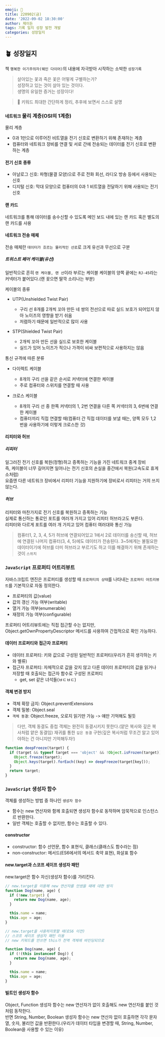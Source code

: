 ```yaml
---
emoji: 🌱
title: 220902(금)
date: '2022-09-02 18:30:00'
author: 제이든
tags: 기록 일지 성장 발전 개발
categories: 성장일지
---
```


## 🪴 성장일지

책 `행복한 이기주의자(웨인 다이어)`의 내용에 자극받아 시작하는 소박한 `성장기록`

> 살아있는 꽃과 죽은 꽃은 어떻게 구별하는가?<br/>
> 성장하고 있는 것이 살아 있는 것이다.<br/>
> 생명의 유일한 증거는 성장이다!

> 🌳 키워드
> 최대한 간단하게 정리, 추후에 보면서 스스로 설명

### `네트워크` 물리 계층(OSI의 1계층)

물리 계층

- 0과 1만으로 이루어진 비트열을 전기 신호로 변환하기 위해 존재하는 계층
- 컴퓨터와 네트워크 장비를 연결 및 서로 간에 전송되는 데이터를 전기 신호로 변환하는 계층

#### 전기 신호 종류

- 아날로그 신호: 파형(물결 모양)으로 주로 전화 회선, 라디오 방송 등에서 사용되는 신호
- 디지털 신호: 막대 모양으로 컴퓨터의 0과 1 비트열을 전달하기 위해 사용되는 전기 신호

#### 랜 카드

네트워크를 통해 데이터를 송수신할 수 있도록 메인 보드 내에 있는 랜 카드 혹은 별도의 랜 카드를 사용

#### 네트워크 전송 매체

전송 매체란 `데이터가 흐르는 물리적인 선로`로 크게 유선과 무선으로 구분

##### 트위스트 페어 케이블(유선)

일반적으로 흔히 `랜 케이블, 랜 선`이라 부르는 케이블
케이블의 양쪽 끝에는 `RJ-45`라는 커넥터가 붙어있다.(랜 꽂으면 딸깍 소리나는 부분)

케이블의 종류

- UTP(Unshielded Twist Pair)

  - 구리 선 8개를 2개씩 꼬아 만든 네 쌍의 전선으로 따로 실드 보호가 되어있지 않아 노이즈의 영향을 받기 쉬움
  - 저렴하기 때문에 일반적으로 많이 사용

- STP(Shielded Twist Pair)
  - 2개씩 꼬아 만든 선을 실드로 보호한 케이블
  - 실드가 있어 노이즈가 적으나 가격이 비싸 보편적으로 사용하지는 않음

통신 규격에 따른 분류

- 다이렉트 케이블

  - 8개의 구리 선을 같은 순서로 커넥터에 연결한 케이블
  - 주로 컴퓨터와 스위치를 연결할 때 사용

- 크로스 케이블
  - 8개의 구리 선 중 한쪽 커넥터의 1, 2번 연결을 다른 쪽 커넥터의 3, 6번에 연결한 케이블
  - 컴퓨터끼리 직접 연결할 때(컴퓨터 간 직접 데이터를 보낼 때는, 양쪽 모두 1,2번을 사용하기에 이렇게 크로스한 것)

#### 리피터와 허브

##### 리피터

일그러진 전기 신호를 복원(정형)하고 증폭하는 기능을 가진 네트워크 중계 장비<br/>
즉, 케이블이 너무 길어지면 일어나는 전기 신호의 손실을 중간에서 복원(고속도로 휴게소처럼)</br>
요즘엔 다른 네트워크 장비에서 리피터 기능을 지원하기에 장비로서 리피터는 거의 쓰지 않는다.

##### 허브

리피터와 마찬가지로 전기 신호를 복원하고 증폭하는 기능<br/>
실제로 통신하는 통로인 포트를 여러개 가지고 있어 리피터 허브라고도 부른다.<br/>
리피터와 다르게 포트를 여러 개 가지고 있어 컴퓨터 여러대와 통신 가능

> 컴퓨터1, 2, 3, 4, 5가 허브에 연결되어있고 1에서 2로 데이터를 송신할 때, 허브에 연결된 나머지 컴퓨터(3, 4, 5)에도 데이터가 전송된다.
> 3~5에게는 불필요한 데이터이기에 허브를 더미 허브라고 부르기도 하고 이를 해결하기 위해 존재하는 것이 `스위치`

### `JavaScript` 프로퍼티 어트리뷰트

자바스크립트 엔진은 프로퍼티를 생성할 때 `프로퍼티의 상태`를 나타내는 `프로퍼티 어트리뷰트`를 기본적으로 자동 정의한다.

- 프로퍼티의 값(value)
- 값의 갱신 가능 여부(writable)
- 열거 가능 여부(enumerable)
- 재정의 가능 여부(configurable)

프로퍼티 어트리뷰트에는 직접 접근할 수는 없지만, Object.getOwnPropertyDescriptor 메서드를 사용하여 간접적으로 확인 가능하다.

#### 데이터 프로퍼티와 접근자 프로퍼티

- 데이터 프로퍼티: 키와 값으로 구성된 일반적인 프로퍼티(우리가 흔히 생각하는 키와 벨류)
- 접근자 프로퍼티: 자체적으로 값을 갖지 않고 다른 데이터 프로퍼티의 값을 읽거나 저장할 때 호출되는 접근자 함수로 구성된 프로퍼티
  - get, set 같은 녀석들(ㅂㄷㅂㄷ)

#### 객체 변경 방지

- 객체 확장 금지: Object.preventExtensions
- 객체 밀봉: Object.seal
- `객체 동결`: Object.freeze, 오로지 읽기만 가능 -> 얘만 기억해도 될듯

> 다만, 객체 동결도 중첩 객체는 완전히 동결시키지 못한다.(얕은 복사와 깊은 복사처럼 얕은 동결임)
> 재귀를 통한 `깊은 동결` 구현(깊은 복사처럼 무조건 알고 있어야하는 건 아니지만 기억해두자!)

```js
function deepFreeze(target) {
  if (target && typeof target === 'object' && !Object.isFrozen(target)) {
    Object.freeze(target);
    Object.keys(target).forEach((key) => deepFreeze(target[key]));
  }
  return target;
}
```

### `JavaScript` 생성자 함수

객체를 생성하는 방법 중 하나인 `생성자 함수`

- 함수는 new 연산자와 함께 호출되면 생성자 함수로 동작하며 암묵적으로 인스턴스르 반환한다.
- 일반 객체는 호출할 수 없지만, 함수는 호출할 수 있다.

#### constructor

- constructor: 함수 선언문, 함수 표현식, 클래스(클래스도 함수라는 점)
- non-constructor: 메서드(ES6에서의 메서드 축약 표현), 화살표 함수

#### new.target과 스코프 세이프 생성자 패턴

new.target은 함수 자신(생성자 함수)를 가리킨다.

```js
// new.target을 이용해 new 연산자를 안썼을 때에 대한 방지
function Dog(name, age) {
  if (!new.target) {
    return new Dog(name, age);
  }

  this.name = name;
  this.age = age;
}
```

```js
// new.target을 사용하지못할 때(ES6 이전)
// 스코프 세이프 생성자 패턴 이용
// new 키워드를 안쓰면 this가 전역 객체에 바인딩되므로

function Dog(name, age) {
  if (!(this instanceof Dog)) {
    return new Dog(name, age);
  }

  this.name = name;
  this.age = age;
}
```

#### 빌트인 생성자 함수

Object, Function 생성자 함수는 new 연산자가 없이 호출해도 new 연산자를 붙인 것처럼 동작한다.<br/>
반면 String, Number, Boolean 생성자 함수는 new 연산자 없이 호출하면 각각 문자열, 숫자, 불리언 값을 반환한다.(우리가 데이터 타입을 변경할 때, String, Number, Boolean을 사용할 수 있는 이유)

```toc

```

